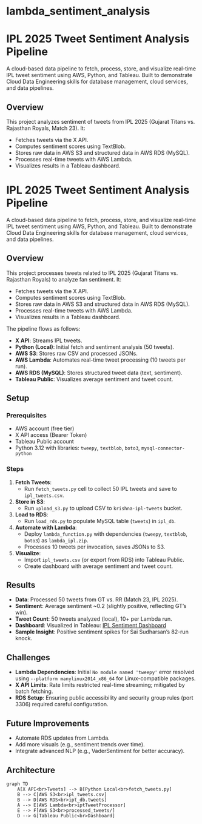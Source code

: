 # lambda_sentiment_analysis
# IPL 2025 Tweet Sentiment Analysis Pipeline

A cloud-based data pipeline to fetch, process, store, and visualize real-time IPL tweet sentiment using AWS, Python, and Tableau. Built to demonstrate Cloud Data Engineering skills for database management, cloud services, and data pipelines.

## Overview
This project analyzes sentiment of tweets from IPL 2025 (Gujarat Titans vs. Rajasthan Royals, Match 23). It:
- Fetches tweets via the X API.
- Computes sentiment scores using TextBlob.
- Stores raw data in AWS S3 and structured data in AWS RDS (MySQL).
- Processes real-time tweets with AWS Lambda.
- Visualizes results in a Tableau dashboard.

# IPL 2025 Tweet Sentiment Analysis Pipeline

A cloud-based data pipeline to fetch, process, store, and visualize real-time IPL tweet sentiment using AWS, Python, and Tableau. Built to demonstrate Cloud Data Engineering skills for database management, cloud services, and data pipelines.

## Overview
This project processes tweets related to IPL 2025 (Gujarat Titans vs. Rajasthan Royals) to analyze fan sentiment. It:
- Fetches tweets via the X API.
- Computes sentiment scores using TextBlob.
- Stores raw data in AWS S3 and structured data in AWS RDS (MySQL).
- Processes real-time tweets with AWS Lambda.
- Visualizes results in a Tableau dashboard.

The pipeline flows as follows:
- **X API**: Streams IPL tweets.
- **Python (Local)**: Initial fetch and sentiment analysis (50 tweets).
- **AWS S3**: Stores raw CSV and processed JSONs.
- **AWS Lambda**: Automates real-time tweet processing (10 tweets per run).
- **AWS RDS (MySQL)**: Stores structured tweet data (text, sentiment).
- **Tableau Public**: Visualizes average sentiment and tweet count.

## Setup
### Prerequisites
- AWS account (free tier)
- X API access (Bearer Token)
- Tableau Public account
- Python 3.12 with libraries: `tweepy`, `textblob`, `boto3`, `mysql-connector-python`

### Steps
1. **Fetch Tweets**:
   - Run `fetch_tweets.py` cell to collect 50 IPL tweets and save to `ipl_tweets.csv`.
2. **Store in S3**:
   - Run `upload_s3.py` to upload CSV to `krishna-ipl-tweets` bucket.
3. **Load to RDS**:
   - Run `load_rds.py` to populate MySQL table (`tweets`) in `ipl_db`.
4. **Automate with Lambda**:
   - Deploy `lambda_function.py` with dependencies (`tweepy`, `textblob`, `boto3`) as `lambda_ipl.zip`.
   - Processes 10 tweets per invocation, saves JSONs to S3.
5. **Visualize**:
   - Import `ipl_tweets.csv` (or export from RDS) into Tableau Public.
   - Create dashboard with average sentiment and tweet count.

## Results
- **Data**: Processed 50 tweets from GT vs. RR (Match 23, IPL 2025).
- **Sentiment**: Average sentiment ~0.2 (slightly positive, reflecting GT’s win).
- **Tweet Count**: 50 tweets analyzed (local), 10+ per Lambda run.
- **Dashboard**: Visualized in Tableau: [IPL Sentiment Dashboard](https://public.tableau.com/views/practice_17443145966300/Sheet1)
- **Sample Insight**: Positive sentiment spikes for Sai Sudharsan’s 82-run knock.

## Challenges
- **Lambda Dependencies**: Initial `No module named 'tweepy'` error resolved using `--platform manylinux2014_x86_64` for Linux-compatible packages.
- **X API Limits**: Rate limits restricted real-time streaming; mitigated by batch fetching.
- **RDS Setup**: Ensuring public accessibility and security group rules (port 3306) required careful configuration.

## Future Improvements
- Automate RDS updates from Lambda.
- Add more visuals (e.g., sentiment trends over time).
- Integrate advanced NLP (e.g., VaderSentiment for better accuracy).

## Architecture
```mermaid
graph TD
    A[X API<br>Tweets] --> B[Python Local<br>fetch_tweets.py]
    B --> C[AWS S3<br>ipl_tweets.csv]
    B --> D[AWS RDS<br>ipt_db.tweets]
    A --> E[AWS Lambda<br>iptTweetProcessor]
    E --> F[AWS S3<br>processed_tweets/]
    D --> G[Tableau Public<br>Dashboard]
